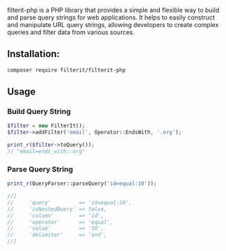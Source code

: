 filterit-php is a PHP library that provides a simple and flexible way to build and parse query strings for web applications. It helps to easily construct and manipulate URL query strings, allowing developers to create complex queries and filter data from various sources.

## Installation:
```bash
composer require filterit/filterit-php
```

## Usage
### Build Query String
```php
$filter = new FilterIt();
$filter->addFilter('email', Operator::EndsWith, '.org');

print_r($filter->toQuery());
// "email=ends_with:.org"
```

### Parse Query String
```php
print_r(QueryParser::parseQuery('id=equal:10'));

//[
//     'query'         => 'id=equal:10',
//     'isNestedQuery' => false,
//     'column'        => 'id',
//     'operator'      => 'equal',
//     'value'         => '10',
//     'delimiter'     => 'and',
//]
````
